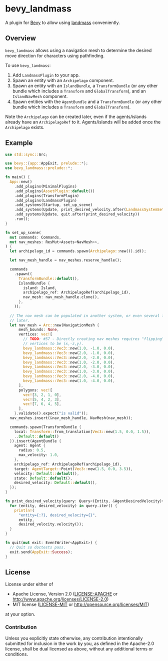 # bevy_landmass

A plugin for [Bevy](https://bevyengine.org) to allow using
[landmass](https://github.com/andriyDev/landmass) conveniently.

## Overview

`bevy_landmass` allows using a navigation mesh to determine the desired move
direction for characters using pathfinding.

To use `bevy_landmass`:
1) Add `LandmassPlugin` to your app.
2) Spawn an entity with an `Archipelago` component.
3) Spawn an entity with an `IslandBundle`, a `TransformBundle` (or any other
bundle which includes a `Transform` and `GlobalTransform`), and an
`IslandNavMesh` component.
4) Spawn entities with the `AgentBundle` and a `TransformBundle` (or any other
bundle which includes a `Transform` and `GlobalTransform`).

Note the `Archipelago` can be created later, even if the agents/islands already
have an `ArchipelagoRef` to it. Agents/islands will be added once the
`Archipelago` exists.

## Example

```rust
use std::sync::Arc;

use bevy::{app::AppExit, prelude::*};
use bevy_landmass::prelude::*;

fn main() {
  App::new()
    .add_plugins(MinimalPlugins)
    .add_plugins(AssetPlugin::default())
    .add_plugins(TransformPlugin)
    .add_plugins(LandmassPlugin)
    .add_systems(Startup, set_up_scene)
    .add_systems(Update, print_desired_velocity.after(LandmassSystemSet::Output))
    .add_systems(Update, quit.after(print_desired_velocity))
    .run();
}

fn set_up_scene(
  mut commands: Commands,
  mut nav_meshes: ResMut<Assets<NavMesh>>,
) {
  let archipelago_id = commands.spawn(Archipelago::new()).id();

  let nav_mesh_handle = nav_meshes.reserve_handle();

  commands
    .spawn((
      TransformBundle::default(),
      IslandBundle {
        island: Island,
        archipelago_ref: ArchipelagoRef(archipelago_id),
        nav_mesh: nav_mesh_handle.clone(),
      },
    ));
  
  // The nav mesh can be populated in another system, or even several frames
  // later.
  let nav_mesh = Arc::new(NavigationMesh {
      mesh_bounds: None,
      vertices: vec![
        // TODO: #57 - Directly creating nav meshes requires "flipping" the
        // vertices to be (x,-z,y).
        bevy_landmass::Vec3::new(1.0, -1.0, 0.0),
        bevy_landmass::Vec3::new(2.0, -1.0, 0.0),
        bevy_landmass::Vec3::new(2.0, -2.0, 0.0),
        bevy_landmass::Vec3::new(1.0, -2.0, 0.0),
        bevy_landmass::Vec3::new(2.0, -3.0, 0.0),
        bevy_landmass::Vec3::new(1.0, -3.0, 0.0),
        bevy_landmass::Vec3::new(2.0, -4.0, 0.0),
        bevy_landmass::Vec3::new(1.0, -4.0, 0.0),
      ],
      polygons: vec![
        vec![3, 2, 1, 0],
        vec![5, 4, 2, 3],
        vec![7, 6, 4, 5],
      ],
    }.validate().expect("is valid"));
  nav_meshes.insert(&nav_mesh_handle, NavMesh(nav_mesh));

  commands.spawn(TransformBundle {
    local: Transform::from_translation(Vec3::new(1.5, 0.0, 1.5)),
    ..Default::default()
  }).insert(AgentBundle {
    agent: Agent {
      radius: 0.5,
      max_velocity: 1.0,
    },
    archipelago_ref: ArchipelagoRef(archipelago_id),
    target: AgentTarget::Point(Vec3::new(1.5, 0.0, 3.5)),
    velocity: Default::default(),
    state: Default::default(),
    desired_velocity: Default::default(),
  });
}

fn print_desired_velocity(query: Query<(Entity, &AgentDesiredVelocity)>) {
  for (entity, desired_velocity) in query.iter() {
    println!(
      "entity={:?}, desired_velocity={}",
      entity,
      desired_velocity.velocity());
  }
}

fn quit(mut exit: EventWriter<AppExit>) {
  // Quit so doctests pass.
  exit.send(AppExit::Success);
}
```

## License

License under either of

* Apache License, Version 2.0 ([LICENSE-APACHE](LICENSE-APACHE) or <http://www.apache.org/licenses/LICENSE-2.0>)
* MIT license ([LICENSE-MIT](LICENSE-MIT) or <http://opensource.org/licenses/MIT>)

at your option.

### Contribution

Unless you explicitly state otherwise, any contribution intentionally submitted
for inclusion in the work by you, as defined in the Apache-2.0 license, shall
be dual licensed as above, without any additional terms or conditions.
